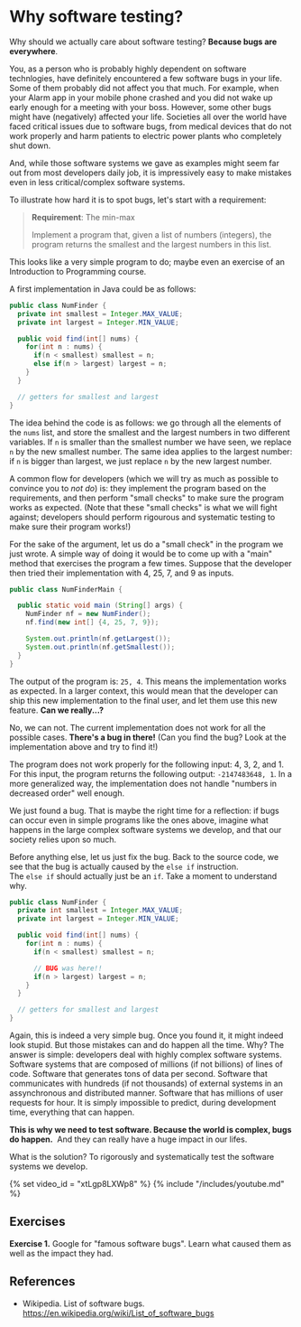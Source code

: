 
# Why software testing?


Why should we actually care about software testing?
**Because bugs are everywhere**. 

You, as a person who is probably highly dependent on software technlogies, have definitely encountered a few software bugs in your life. Some of them probably did not affect you that much. For example, when your Alarm app in your mobile phone crashed and you did not wake up early enough for a meeting with your boss. However, some other bugs might have (negatively) affected your life. Societies all over the world have faced critical issues due to software bugs, from medical devices that do not work properly and harm patients to electric power plants who completely shut down.

And, while those software systems we gave as examples might seem far out from most developers daily job, it is impressively easy to make mistakes even in less critical/complex software systems.

To illustrate how hard it is to spot bugs, let's start with a requirement:

> **Requirement**: The min-max
>
> Implement a program that, given a list of numbers (integers), the program returns 
> the smallest and the largest numbers in this list.

This looks like a very simple program to do; maybe even an exercise of an Introduction to Programming course. 

A first implementation in Java could be as follows:

```java
public class NumFinder {
  private int smallest = Integer.MAX_VALUE;
  private int largest = Integer.MIN_VALUE;

  public void find(int[] nums) {
    for(int n : nums) {
      if(n < smallest) smallest = n;
      else if(n > largest) largest = n;
    }
  }

  // getters for smallest and largest
}
```


The idea behind the code is as follows: we go through all the elements of the `nums` list, and store the smallest and the largest numbers in two different variables.
If `n` is smaller than the smallest number we have seen, we replace `n` by the new smallest number. The same idea applies to the largest number: 
if `n` is bigger than largest, we just replace `n` by the new largest number. 

A common flow for developers (which we will try as much as possible to convince you to _not do_) is: they implement the program based on the requirements, and then perform "small checks" to make sure the program works as expected. (Note that these "small checks" is what we will fight against; developers should perform rigourous and systematic testing to make sure their program works!)

For the sake of the argument, let us do a "small check" in the program we just wrote. A simple way of doing it would be to come up with a "main" method that exercises the program a few times. 
Suppose that the developer then tried their implementation with 4, 25, 7, and 9 as inputs. 


```java
public class NumFinderMain {

  public static void main (String[] args) {
    NumFinder nf = new NumFinder();
    nf.find(new int[] {4, 25, 7, 9});

    System.out.println(nf.getLargest());
    System.out.println(nf.getSmallest());
  }
}
```

The output of the program is: `25, 4`. This means the implementation works as expected. In a larger context, this would mean that the developer can ship this new implementation to the final user, and let them use this new feature. **Can we really...?**

No, we can not. The current implementation does not work for all the possible cases. **There's a bug in there!** (Can you find the bug? Look at the implementation above and try to find it!)

The program does not work properly for the following input: 4, 3, 2, and 1. For this input, the program returns the following output: `-2147483648, 1`.
In a more generalized way, the implementation does not handle "numbers in decreased order" well enough. 

We just found a bug. That is maybe the right time for a reflection: if bugs can occur
even in simple programs like the ones above, imagine what happens in the large complex
software systems we develop, and that our society relies upon so much.

Before anything else, let us just fix the bug.
Back to the source code, we see that the bug is 
actually caused by the `else if` instruction.  
The `else if` should actually just be an `if`. 
Take a moment to understand why.

```java
public class NumFinder {
  private int smallest = Integer.MAX_VALUE;
  private int largest = Integer.MIN_VALUE;

  public void find(int[] nums) {
    for(int n : nums) {
      if(n < smallest) smallest = n;

      // BUG was here!!
      if(n > largest) largest = n;
    }
  }

  // getters for smallest and largest
}
```

Again, this is indeed a very simple bug. Once you found it, it might indeed
look stupid. But those mistakes 
can and do happen all the time. Why? The answer is simple: developers deal 
with highly complex software systems. Software systems that are composed of millions (if not billions) of lines of code. Software that generates tons of data per second. Software that communicates with hundreds (if not thousands) of external systems in an assynchronous and distributed manner. Software that has millions of user requests for hour. 
It is simply impossible to predict, during development time, everything that can happen. 

**This is why we need to test software. Because the world is complex, bugs do happen.**
 And they can really have a huge impact in our lifes.

What is the solution? To rigorously and systematically test the software systems we develop.

{% set video_id = "xtLgp8LXWp8" %}
{% include "/includes/youtube.md" %}

## Exercises

**Exercise 1.**
Google for "famous software bugs". Learn what caused them as well as the impact they
had.

## References

* Wikipedia. List of software bugs. https://en.wikipedia.org/wiki/List_of_software_bugs
